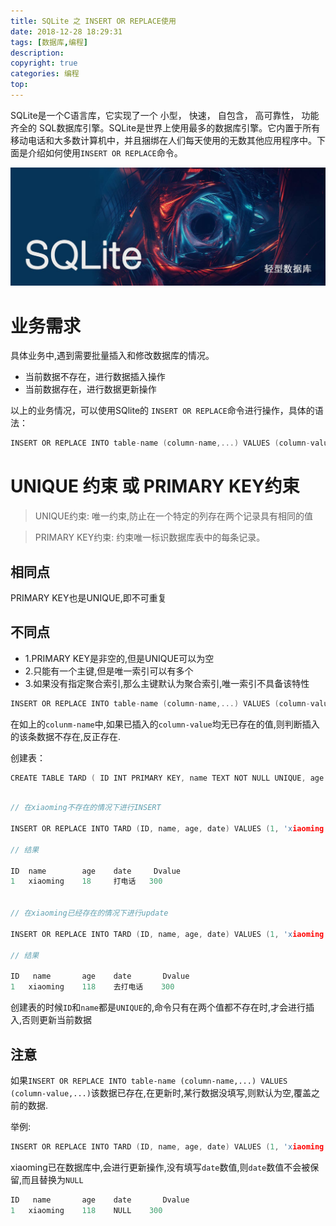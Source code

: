 ```yaml
---
title: SQLite 之 INSERT OR REPLACE使用
date: 2018-12-28 18:29:31
tags: [数据库,编程]
description: 
copyright: true
categories: 编程
top:
---
```

SQLite是一个C语言库，它实现了一个 小型， 快速， 自包含， 高可靠性， 功能齐全的 SQL数据库引擎。SQLite是世界上使用最多的数据库引擎。它内置于所有移动电话和大多数计算机中，并且捆绑在人们每天使用的无数其他应用程序中。下面是介绍如何使用`INSERT OR REPLACE`命令。

![SQLite](https://raw.githubusercontent.com/Duanruilong/phone_drl/master/image/blog/sqlite.png)

<!--more-->

# 业务需求
具体业务中,遇到需要批量插入和修改数据库的情况。
- 当前数据不存在，进行数据插入操作
- 当前数据存在，进行数据更新操作

以上的业务情况，可以使用SQlite的 `INSERT OR REPLACE`命令进行操作，具体的语法：
```h
INSERT OR REPLACE INTO table-name (column-name,...) VALUES (column-value,...)
```

# UNIQUE 约束 或 PRIMARY KEY约束

> UNIQUE约束: 唯一约束,防止在一个特定的列存在两个记录具有相同的值

> PRIMARY KEY约束: 约束唯一标识数据库表中的每条记录。

## 相同点

PRIMARY KEY也是UNIQUE,即不可重复

## 不同点

- 1.PRIMARY KEY是非空的,但是UNIQUE可以为空
- 2.只能有一个主键,但是唯一索引可以有多个
- 3.如果没有指定聚合索引,那么主键默认为聚合索引,唯一索引不具备该特性



```h
INSERT OR REPLACE INTO table-name (column-name,...) VALUES (column-value,...)
```
在如上的`colunm-name`中,如果已插入的`column-value`均无已存在的值,则判断插入的该条数据不存在,反正存在.




创建表：

```h
CREATE TABLE TARD ( ID INT PRIMARY KEY, name TEXT NOT NULL UNIQUE, age INT NOT NULL , date CHAR(50),Dvalue REAL DEFAULT 300.00);

```

```h

// 在xiaoming不存在的情况下进行INSERT

INSERT OR REPLACE INTO TARD (ID, name, age, date) VALUES (1, 'xiaoming', 18, '打电话')

// 结果

ID	name	    age	   date     Dvalue
1	xiaoming	18	   打电话	 300


// 在xiaoming已经存在的情况下进行update

INSERT OR REPLACE INTO TARD (ID, name, age, date) VALUES (1, 'xiaoming', 118, '去打电话')

// 结果

ID	 name	    age	   date       Dvalue
1	xiaoming	118	   去打电话	   300


```

创建表的时候`ID`和`name`都是`UNIQUE`的,命令只有在两个值都不存在时,才会进行插入,否则更新当前数据


## 注意

如果`INSERT OR REPLACE INTO table-name (column-name,...) VALUES (column-value,...)`该数据已存在,在更新时,某行数据没填写,则默认为空,覆盖之前的数据.

举例:

```h
INSERT OR REPLACE INTO TARD (ID, name, age, date) VALUES (1, 'xiaoming', 118)
```


xiaoming已在数据库中,会进行更新操作,没有填写`date`数值,则`date`数值不会被保留,而且替换为`NULL`


```h
ID	 name	    age	   date       Dvalue
1	xiaoming	118	   NULL	   300

```

